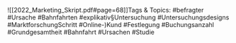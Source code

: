 
![[2022_Marketing_Skript.pdf#page=68]]Tags & Topics:
   #befragter
   #Ursache
   #Bahnfahrten
   #explikativ§Untersuchung
   #Untersuchungsdesigns
   #MarktforschungSchritt
   #Online-)Kund
   #Festlegung
   #Buchungsanzahl
   #Grundgesamtheit
   #Bahnfahrt
   #Ursachen
   #Studie